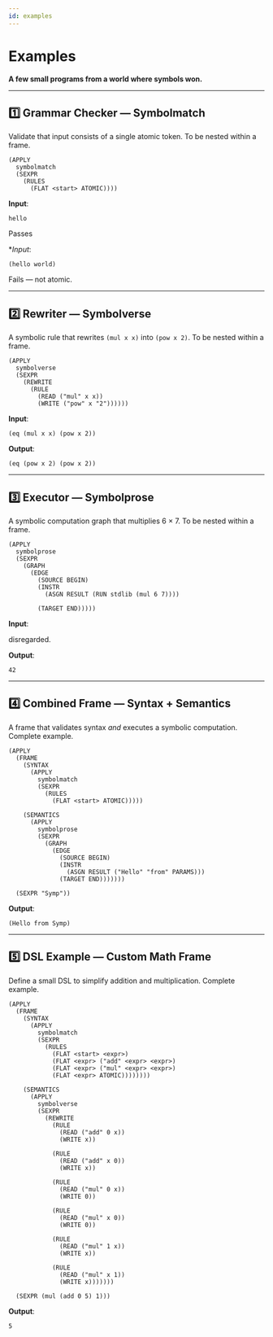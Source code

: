 ```yaml
---
id: examples
---
```


# Examples

**A few small programs from a world where symbols won.**

---

## 1️⃣ Grammar Checker — Symbolmatch

Validate that input consists of a single atomic token. To be nested within a frame.

```
(APPLY
  symbolmatch
  (SEXPR
    (RULES
      (FLAT <start> ATOMIC))))
````

**Input**:

```
hello
```

Passes

**Input*:

```
(hello world)
```

Fails — not atomic.

---

## 2️⃣ Rewriter — Symbolverse

A symbolic rule that rewrites `(mul x x)` into `(pow x 2)`. To be nested within a frame.

```
(APPLY
  symbolverse
  (SEXPR
    (REWRITE
      (RULE
        (READ ("mul" x x))
        (WRITE ("pow" x "2"))))))
```

**Input**:

```
(eq (mul x x) (pow x 2))
```

**Output**:

```
(eq (pow x 2) (pow x 2))
```

---

## 3️⃣ Executor — Symbolprose

A symbolic computation graph that multiplies 6 × 7. To be nested within a frame.

```
(APPLY
  symbolprose
  (SEXPR
    (GRAPH
      (EDGE
        (SOURCE BEGIN)
        (INSTR
          (ASGN RESULT (RUN stdlib (mul 6 7))))
        
        (TARGET END)))))
```

**Input**:

disregarded.

**Output**:

```
42
```

---

## 4️⃣ Combined Frame — Syntax + Semantics

A frame that validates syntax *and* executes a symbolic computation. Complete example.

```
(APPLY
  (FRAME
    (SYNTAX
      (APPLY
        symbolmatch
        (SEXPR
          (RULES
            (FLAT <start> ATOMIC)))))

    (SEMANTICS
      (APPLY
        symbolprose
        (SEXPR
          (GRAPH
            (EDGE
              (SOURCE BEGIN)
              (INSTR
                (ASGN RESULT ("Hello" "from" PARAMS)))
              (TARGET END)))))))
  
  (SEXPR "Symp"))
```

**Output**:

```
(Hello from Symp)
```

---

## 5️⃣ DSL Example — Custom Math Frame

Define a small DSL to simplify addition and multiplication. Complete example.

```
(APPLY
  (FRAME
    (SYNTAX
      (APPLY
        symbolmatch
        (SEXPR
          (RULES
            (FLAT <start> <expr>)
            (FLAT <expr> ("add" <expr> <expr>)
            (FLAT <expr> ("mul" <expr> <expr>)
            (FLAT <expr> ATOMIC))))))))

    (SEMANTICS
      (APPLY
        symbolverse
        (SEXPR
          (REWRITE
            (RULE
              (READ ("add" 0 x))
              (WRITE x))

            (RULE
              (READ ("add" x 0))
              (WRITE x))

            (RULE
              (READ ("mul" 0 x))
              (WRITE 0))

            (RULE
              (READ ("mul" x 0))
              (WRITE 0))

            (RULE
              (READ ("mul" 1 x))
              (WRITE x))

            (RULE
              (READ ("mul" x 1))
              (WRITE x)))))))

  (SEXPR (mul (add 0 5) 1)))
```

**Output**:

```
5
```
